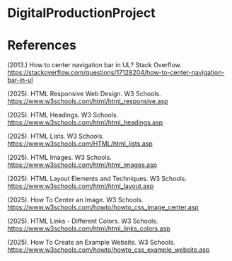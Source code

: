 # DigitalProductionProject

# References

(2013.) How to center navigation bar in UL? Stack Overflow. https://stackoverflow.com/questions/17128204/how-to-center-navigation-bar-in-ul

(2025). HTML Responsive Web Design. W3 Schools. https://www.w3schools.com/html/html_responsive.asp

(2025). HTML Headings. W3 Schools. https://www.w3schools.com/html/html_headings.asp

(2025). HTML Lists. W3 Schools. https://www.w3schools.com/HTML/html_lists.asp

(2025). HTML Images. W3 Schools. https://www.w3schools.com/html/html_images.asp

(2025). HTML Layout Elements and Techniques. W3 Schools. https://www.w3schools.com/html/html_layout.asp

(2025). How To Center an Image. W3 Schools. https://www.w3schools.com/howto/howto_css_image_center.asp

(2025). HTML Links - Different Colors. W3 Schools. https://www.w3schools.com/html/html_links_colors.asp

(2025). How To Create an Example Website. W3 Schools. https://www.w3schools.com/howto/howto_css_example_website.asp 
